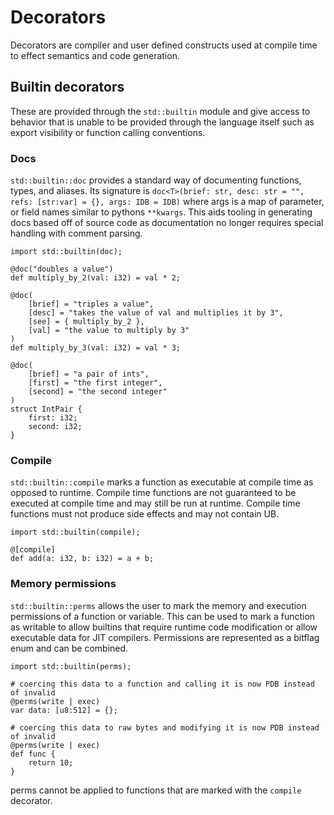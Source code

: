 # Decorators

Decorators are compiler and user defined constructs used at compile time to effect semantics and code generation.

## Builtin decorators

These are provided through the `std::builtin` module and give access to behavior that is unable to be provided through the language itself such as export visibility or function calling conventions.

### Docs

`std::builtin::doc` provides a standard way of documenting functions, types, and aliases. Its signature is `doc<T>(brief: str, desc: str = "", refs: [str:var] = {}, args: IDB = IDB)` where args is a map of parameter, or field names similar to pythons `**kwargs`. This aids tooling in generating docs based off of source code as documentation no longer requires special handling with comment parsing.

```ct
import std::builtin(doc);

@doc("doubles a value")
def multiply_by_2(val: i32) = val * 2;

@doc(
    [brief] = "triples a value",
    [desc] = "takes the value of val and multiplies it by 3",
    [see] = { multiply_by_2 },
    [val] = "the value to multiply by 3"
)
def multiply_by_3(val: i32) = val * 3;

@doc(
    [brief] = "a pair of ints",
    [first] = "the first integer",
    [second] = "the second integer"
)
struct IntPair {
    first: i32;
    second: i32;
}
```

### Compile

`std::builtin::compile` marks a function as executable at compile time as opposed to runtime. Compile time functions are not guaranteed to be executed at compile time and may still be run at runtime. Compile time functions must not produce side effects and may not contain UB.

```ct
import std::builtin(compile);

@[compile]
def add(a: i32, b: i32) = a + b;
```

### Memory permissions

`std::builtin::perms` allows the user to mark the memory and execution permissions of a function or variable. This can be used to mark a function as writable to allow builtins that require runtime code modification or allow executable data for JIT compilers. Permissions are represented as a bitflag enum and can be combined.

```ct
import std::builtin(perms);

# coercing this data to a function and calling it is now PDB instead of invalid
@perms(write | exec)
var data: [u8:512] = {};

# coercing this data to raw bytes and modifying it is now PDB instead of invalid
@perms(write | exec)
def func {
    return 10;
}
```

perms cannot be applied to functions that are marked with the `compile` decorator.